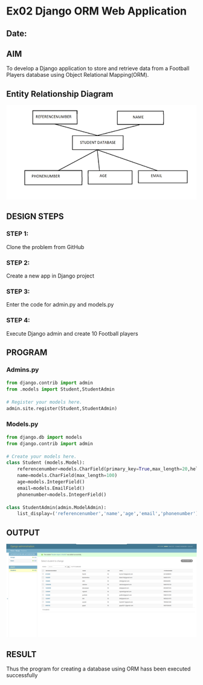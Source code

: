 # Ex02 Django ORM Web Application
## Date: 

## AIM
To develop a Django application to store and retrieve data from a Football Players database using Object Relational Mapping(ORM).

## Entity Relationship Diagram
![](./Screenshot%20from%202023-12-25%2020-51-08.png)

## DESIGN STEPS

### STEP 1:
Clone the problem from GitHub

### STEP 2:
Create a new app in Django project

### STEP 3:
Enter the code for admin.py and models.py

### STEP 4:
Execute Django admin and create 10 Football players

## PROGRAM

### Admins.py
```python
from django.contrib import admin
from .models import Student,StudentAdmin

# Register your models here.
admin.site.register(Student,StudentAdmin)
```
### Models.py
```python
from django.db import models
from django.contrib import admin

# Create your models here.
class Student (models.Model):
    referencenumber=models.CharField(primary_key=True,max_length=20,help_text="reference number")
    name=models.CharField(max_length=100)
    age=models.IntegerField()
    email=models.EmailField()
    phonenumber=models.IntegerField()

class StudentAdmin(admin.ModelAdmin):
    list_display=('referencenumber','name','age','email','phonenumber')
```
## OUTPUT
![](./Screenshot%20from%202023-12-25%2020-31-50.png)



## RESULT
Thus the program for creating a database using ORM hass been executed successfully
